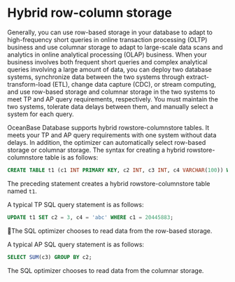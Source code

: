# Hybrid row-column storage

Generally, you can use row-based storage in your database to adapt to high-frequency short queries in online transaction processing (OLTP) business and use columnar storage to adapt to large-scale data scans and analytics in online analytical processing (OLAP) business. When your business involves both frequent short queries and complex analytical queries involving a large amount of data, you can deploy two database systems, synchronize data between the two systems through extract-transform-load (ETL), change data capture (CDC), or stream computing, and use row-based storage and columnar storage in the two systems to meet TP and AP query requirements, respectively. You must maintain the two systems, tolerate data delays between them, and manually select a system for each query.

OceanBase Database supports hybrid rowstore-columnstore tables. It meets your TP and AP query requirements with one system without data delays. In addition, the optimizer can automatically select row-based storage or columnar storage. The syntax for creating a hybrid rowstore-columnstore table is as follows:

```sql
CREATE TABLE t1 (c1 INT PRIMARY KEY, c2 INT, c3 INT, c4 VARCHAR(100)) WITH COLUMN GROUP (ALL COLUMNS, EACH COLUMN)
```

The preceding statement creates a hybrid rowstore-columnstore table named `t1`.

A typical TP SQL query statement is as follows:

```sql
UPDATE t1 SET c2 = 3, c4 = 'abc' WHERE c1 = 20445883;
```

The SQL optimizer chooses to read data from the row-based storage.

A typical AP SQL query statement is as follows:

```sql
SELECT SUM(c3) GROUP BY c2;
```
The SQL optimizer chooses to read data from the columnar storage.
